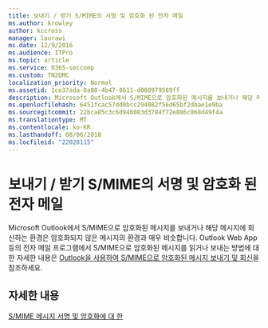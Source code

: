 ```yaml
---
title: 보내기 / 받기 S/MIME의 서명 및 암호화 된 전자 메일
ms.author: krowley
author: kccross
manager: laurawi
ms.date: 12/9/2016
ms.audience: ITPro
ms.topic: article
ms.service: O365-seccomp
ms.custom: TN2DMC
localization_priority: Normal
ms.assetid: 1ce37ada-0a80-4b47-8611-d008979589ff
description: Microsoft Outlook에서 S/MIME으로 암호화된 메시지를 보내거나 해당 메시지에 회신하는 환경은 암호화되지 않은 메시지의 환경과 매우 비슷합니다.
ms.openlocfilehash: 6451fcac57dd0bcc294082f56d65bf2dbae1e9ba
ms.sourcegitcommit: 22bca85c3c6d946083d3784f72e886c068d49f4a
ms.translationtype: MT
ms.contentlocale: ko-KR
ms.lasthandoff: 08/06/2018
ms.locfileid: "22028115"
---
```

# <a name="send-and-receive-smime-signed-and-encrypted-email"></a>보내기 / 받기 S/MIME의 서명 및 암호화 된 전자 메일

Microsoft Outlook에서 S/MIME으로 암호화된 메시지를 보내거나 해당 메시지에 회신하는 환경은 암호화되지 않은 메시지의 환경과 매우 비슷합니다. Outlook Web App 등의 전자 메일 프로그램에서 S/MIME으로 암호화된 메시지를 읽거나 보내는 방법에 대한 자세한 내용은 [Outlook을 사용하여 S/MIME으로 암호화된 메시지 보내기 및 회신](https://go.microsoft.com/fwlink/p/?LinkId=392520)을 참조하세요.
  
## <a name="for-more-information"></a>자세한 내용

[S/MIME 메시지 서명 및 암호화에 대 한](s-mime-for-message-signing-and-encryption.md)
  

